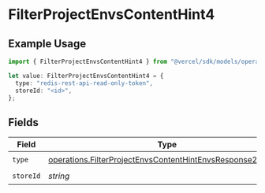 # FilterProjectEnvsContentHint4

## Example Usage

```typescript
import { FilterProjectEnvsContentHint4 } from "@vercel/sdk/models/operations/filterprojectenvs.js";

let value: FilterProjectEnvsContentHint4 = {
  type: "redis-rest-api-read-only-token",
  storeId: "<id>",
};
```

## Fields

| Field                                                                                                                                    | Type                                                                                                                                     | Required                                                                                                                                 | Description                                                                                                                              |
| ---------------------------------------------------------------------------------------------------------------------------------------- | ---------------------------------------------------------------------------------------------------------------------------------------- | ---------------------------------------------------------------------------------------------------------------------------------------- | ---------------------------------------------------------------------------------------------------------------------------------------- |
| `type`                                                                                                                                   | [operations.FilterProjectEnvsContentHintEnvsResponse200Type](../../models/operations/filterprojectenvscontenthintenvsresponse200type.md) | :heavy_check_mark:                                                                                                                       | N/A                                                                                                                                      |
| `storeId`                                                                                                                                | *string*                                                                                                                                 | :heavy_check_mark:                                                                                                                       | N/A                                                                                                                                      |